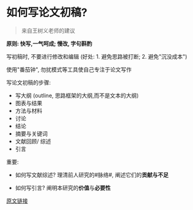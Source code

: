 # 如何写论文初稿?

> 来自王树义老师的建议

**原则: 快写,一气呵成; 慢改, 字句斟酌**

写初稿时, 不要进行修改和编辑 (好处: 1. 避免思路被打断; 2. 避免"沉没成本")

使用"番茄钟", 勿扰模式等工具使自己专注于论文写作

写论文初稿的步骤:

* 写大纲 (outline, 思路框架的大纲,而不是文本的大纲)
* 图表与结果
* 方法与材料
* 讨论
* 结论
* 摘要与关键词
* 文献回顾/ 综述
* 引言

重要:

* 如何写文献综述?
理清前人研究的#脉络#, 阐述它们的**贡献与不足**

* 如何写引言?
阐明本研究的**价值**与**必要性**


[原文链接](https://zhuanlan.zhihu.com/p/35648903)

